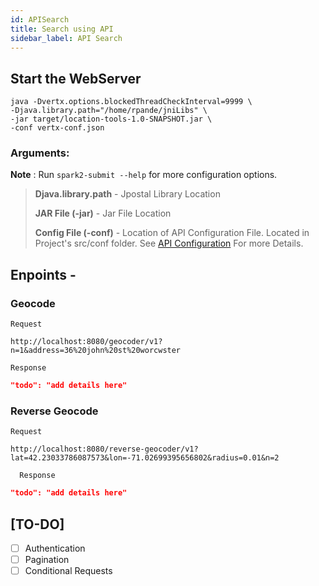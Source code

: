 ```yaml
---
id: APISearch
title: Search using API
sidebar_label: API Search
---
```


## Start the WebServer
```
java -Dvertx.options.blockedThreadCheckInterval=9999 \
-Djava.library.path="/home/rpande/jniLibs" \
-jar target/location-tools-1.0-SNAPSHOT.jar \
-conf vertx-conf.json
```
### Arguments: 
  **Note** : Run `spark2-submit --help` for more configuration options.
  > **Djava.library.path** - Jpostal Library Location 
  >
  > **JAR File (-jar)** - Jar File Location  
  >
  > **Config File (-conf)** - Location of API Configuration File. Located in Project's src/conf folder. See [API Configuration](Configurations.md#api-configurations) For more Details.

## Enpoints - 

### Geocode  

    Request

```
http://localhost:8080/geocoder/v1?n=1&address=36%20john%20st%20worcwster
```
    Response
```json
"todo": "add details here"
```

### Reverse Geocode

    Request
```
http://localhost:8080/reverse-geocoder/v1?lat=42.23033786087573&lon=-71.02699395656802&radius=0.01&n=2
```
      Response
```json
"todo": "add details here"
```

## [TO-DO]
  - [ ] Authentication 
  - [ ] Pagination
  - [ ] Conditional Requests